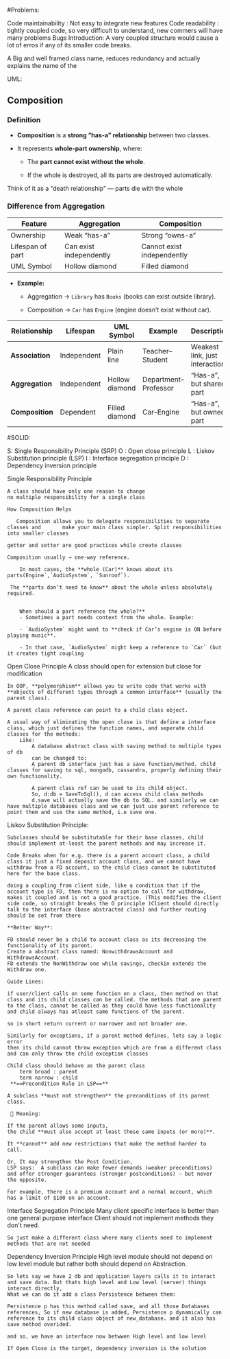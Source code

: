 
#Problems:

Code maintainability : Not easy to integrate new features
Code readability : tightly coupled code, so very difficult to understand, new commers will have many problems
Bugs Introduction: A very coupled structure would cause a lot of erros if any of its smaller code breaks.

A Big and well framed class name, reduces redundancy and actually explains the name of the  

UML:

## **Composition**

### **Definition**

- **Composition** is a **strong “has-a” relationship** between two classes.
    
- It represents **whole-part ownership**, where:
    
    - The **part cannot exist without the whole**.
        
    - If the whole is destroyed, all its parts are destroyed automatically.
        

Think of it as a “death relationship” — parts die with the whole

### **Difference from Aggregation**

|Feature|Aggregation|Composition|
|---|---|---|
|Ownership|Weak “has-a”|Strong “owns-a”|
|Lifespan of part|Can exist independently|Cannot exist independently|
|UML Symbol|Hollow diamond|Filled diamond|

- **Example:**
    
    - Aggregation → `Library` has `Books` (books can exist outside library).
        
    - Composition → `Car` has `Engine` (engine doesn’t exist without car).


|Relationship|Lifespan|UML Symbol|Example|Description|
|---|---|---|---|---|
|**Association**|Independent|Plain line|Teacher–Student|Weakest link, just interaction|
|**Aggregation**|Independent|Hollow diamond|Department–Professor|“Has-a”, but shared part|
|**Composition**|Dependent|Filled diamond|Car–Engine|“Has-a”, but owned part|

#SOLID:

S: Single Responsibility Principle (SRP)
O : Open close principle
L : Liskov Substitution principle (LSP)
I : Interface segregation principle
D : Dependency inversion principle 

Single Responsibility Principle

	A class should have only one reason to change
	no multiple responsibility for a single class
	 
	How Composition Helps

       Composition allows you to delegate responsibilities to separate classes and       make your main class simpler. Split responsibilities into smaller classes

	getter and setter are good practices while create classes
	
	Composition usually → one-way reference.
 
        In most cases, the **whole (Car)** knows about its parts(Engine`,`AudioSystem`, `Sunroof`).
	    
	 The **parts don’t need to know** about the whole unless absolutely required.
		  
	
		When should a part reference the whole?**
		- Sometimes a part needs context from the whole. Example:
	    
	    - `AudioSystem` might want to **check if Car’s engine is ON before playing music**.
	        
	    - In that case, `AudioSystem` might keep a reference to `Car` (but it creates tight coupling

Open Close Principle
	A class should open for extension but close for modification
	
	In OOP, **polymorphism** allows you to write code that works with **objects of different types through a common interface** (usually the parent class).

	A parent class reference can point to a child class object.

	A usual way of eliminating the open close is that define a interface class, which just defines the function names, and seperate child classes for the methods:
		Like: 
			A database abstract class with saving method to multiple types of db 
			can be changed to:
			A parent db interface just has a save function/method. child classes for saving to sql, mongodb, cassandra, properly defining their own functionality.

			A parent class ref can be used to its child object.
			So, d:db = SaveToSql(), d can access child class methods
			d.save will actually save the db to SQL. and similarly we can have multiple databases class and we can just use parent reference to point them and use the same method, i.e save one.

Liskov Substitution Principle:

	Subclasses should be substitutable for their base classes, child should implement at-least the parent methods and may increase it.
	
	Code Breaks when for e.g. there is a parent account class, a child class it just a fixed deposit account class, and we cannot have withdraw from a FD account, so the child class cannot be substituted here for the base class.
	
	doing a coupling from client side, like a condition that if the account type is FD, then there is no option to call for withdraw, makes it coupled and is not a good practice. (This modifies the client side code, so straight breaks the O principle )Client should directly talk to the interface (base abstracted class) and further routing should be set from there
	
	**Better Way**:
	
	FD should never be a child to account class as its decreasing the functionality of its parent.
	Create a abstract class named: NonwithdrawsAccount and WithdrawsAccount.
	FD extends the NonWithdraw one while savings, checkin extends the Withdraw one.
	
	Guide Lines:
	
	if user/client calls on some function on a class, then method on that class and its child classes can be called. the methods that are parent to the class, cannot be called as they could have less functionality and child always has atleast same functions of the parent.
	
	so in short return current or narrower and not broader one.
	
	Similarly for exceptions, if a parent method defines, lets say a logic error
	then its child cannot throw exception which are from a different class and can only throw the child exception classes
	
	Child class should behave as the parent class
		term broad : parent
		term narrow : child
	 **==Precondition Rule in LSP==**
	
  	A subclass **must not strengthen** the preconditions of its parent class.
	
	 🔹 Meaning:
	
	If the parent allows some inputs,  
	the child **must also accept at least those same inputs (or more)**.
	
	It **cannot** add new restrictions that make the method harder to call.

	Or, It may strengthen the Post Condition, 
	LSP says:  A subclass can make fewer demands (weaker preconditions) and offer stronger guarantees (stronger postconditions) — but never the opposite.

	For example, there is a premium account and a normal account, which has a limit of $100 on an account.

Interface Segregation Principle
	Many client specific interface is better than one general purpose interface
	Client should not implement methods they don't need.

	So just make a different class where many clients need to implement methods that are not needed

Dependency Inversion Principle
	High level module should not depend on low level module but rather both should depend on
	Abstraction.

	So lets say we have 2 db and application layers calls it to interact and save data. But thats high level and Low level (server) things interact directly,
	What we can do it add a class Persistence between them:

	Persistence p has this method called save, and all those Databases references, So if new database is added, Persistence p dynamically can reference to its child class object of new_database. and it also has save method overided. 

	and so, we have an interface now betwwen High level and low level

	If Open Close is the target, dependency inversion is the solution



